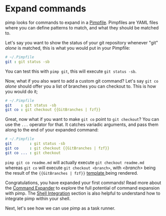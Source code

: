 # Expand commands

pimp looks for commands to expand in a [Pimpfile](../user-guide/pimpfile.md). Pimpfiles are YAML files where you can define patterns to match, and what they should be matched to.

Let's say you want to show the status of your git repository whenever "git" _alone_ is matched, this is what you would put in your Pimpfile:

```yaml
# ~/.Pimpfile
git : git status -sb
```

You can test this with `pimp git`, this will execute `git status -sb`.

Now, what if you also want to add a custom git command? Let's say `git co` _alone_ should offer you a list of branches you can checkout to. This is how you would do it;

```yaml
# ~/.Pimpfile
git    : git status -sb
git co : git checkout {{GitBranches | fzf}}
```

Great, now what if you want to make `git co` point to `git checkout`? You can use the `...` operator for that. It catches variadic arguments, and pass them along to the end of your expanded command:

```yaml
# ~/.Pimpfile
git        : git status -sb
git co     : git checkout {{GitBranches | fzf}}
git co ... : git checkout
```

`pimp git co readme.md` will actually execute `git checkout readme.md` whereas `git co` will execute `git checkout <branch>`, with _&lt;branch&gt;_ being the result of the `{{GitBranches | fzf}}` [template ](../user-guide/template-engine/)being rendered.

Congratulations, you have expanded your first commands! Read more about the [Command Expander](../user-guide/command-expander.md) to explore the full potential of command expansion with pimp. The [Shell Integration](https://github.com/aymericbeaumet/pimp/tree/060207933e60cc983a58d90dd5520e56e2c543aa/docs/integrations/bash-zsh-fish.md) section is also helpful to understand how to integrate pimp within your shell.

Next, let's see how we can use pimp as a task runner.

